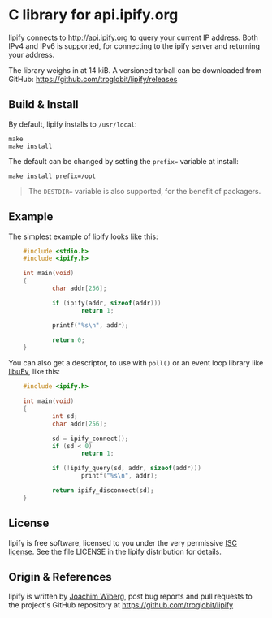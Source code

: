 C library for api.ipify.org
===========================

lipify connects to http://api.ipify.org to query your current IP address.
Both IPv4 and IPv6 is supported, for connecting to the ipify server and
returning your address.

The library weighs in at 14 kiB.  A versioned tarball can be downloaded
from GitHub: https://github.com/troglobit/lipify/releases


Build & Install
---------------

By default, lipify installs to `/usr/local`:

```
make
make install
```

The default can be changed by setting the `prefix=` variable at install:

```
make install prefix=/opt
```

> The `DESTDIR=` variable is also supported, for the benefit of packagers.


Example
-------

The simplest example of lipify looks like this:

```C
    #include <stdio.h>
    #include <ipify.h>

    int main(void)
    {
            char addr[256];

            if (ipify(addr, sizeof(addr)))
                    return 1;

            printf("%s\n", addr);

            return 0;
    }
```

You can also get a descriptor, to use with `poll()` or an event loop library like
[libuEv](https://github.com/troglobit/libuev), like this:


```C
    #include <ipify.h>

    int main(void)
    {
            int sd;
            char addr[256];

            sd = ipify_connect();
            if (sd < 0)
                    return 1;

            if (!ipify_query(sd, addr, sizeof(addr)))
                    printf("%s\n", addr);

            return ipify_disconnect(sd);
    }
```


License
-------

lipify is free software, licensed to you under the very permissive
[ISC license](https://en.wikipedia.org/wiki/ISC_license).  See the
file LICENSE in the lipify distribution for details.


Origin & References
-------------------

lipify is written by [Joachim Wiberg](https://troglobit.com), post
bug reports and pull requests to the project's GitHub repository at
https://github.com/troglobit/lipify
